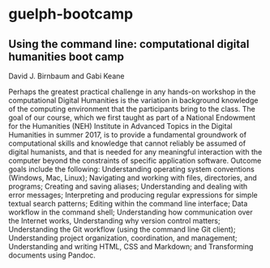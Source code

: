 # guelph-bootcamp

## Using the command line: computational digital humanities boot camp

David J. Birnbaum and Gabi Keane

Perhaps the greatest practical challenge in any hands-on workshop in the computational Digital Humanities is the variation in background knowledge of the computing environment that the participants bring to the class. The goal of our course, which we first taught as part of a National Endowment for the Humanities (NEH) Institute in Advanced Topics in the Digital Humanities in summer 2017, is to provide a fundamental groundwork of computational skills and knowledge that cannot reliably be assumed of digital humanists, and that is needed for any meaningful interaction with the computer beyond the constraints of specific application software. Outcome goals include the following: Understanding operating system conventions (Windows, Mac, Linux); Navigating and working with files, directories, and programs; Creating and saving aliases; Understanding and dealing with error messages; Interpreting and producing regular expressions for simple textual search patterns; Editing within the command line interface; Data workflow in the command shell; Understanding how communication over the Internet works, Understanding why version control matters; Understanding the Git workflow (using the command line Git client); Understanding project organization, coordination, and management; Understanding and writing HTML, CSS and Markdown; and Transforming documents using Pandoc.